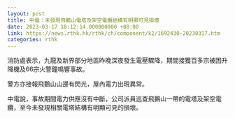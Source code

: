 ```yaml
---
layout: post
title: 中電：未發現飛鵝山電塔及架空電纜結構有明顯可見損壞
date: 2023-03-17 18:12:14.000000000 +08:00
link: https://news.rthk.hk/rthk/ch/component/k2/1692430-20230317.htm
categories: rthk
---
```


消防處表示，九龍及新界部分地區昨晚深夜發生電壓驟降，期間接獲百多宗被困升降機及66宗火警鐘鳴響事故。

警方亦接報飛鵝山山邊有閃光，屋內電力出現異常。

中電說，事故期間電力供應沒有中斷，公司派員巡查飛鵝山一帶的電塔及架空電纜，至今未發現相關電塔結構有明顯可見的損壞。
